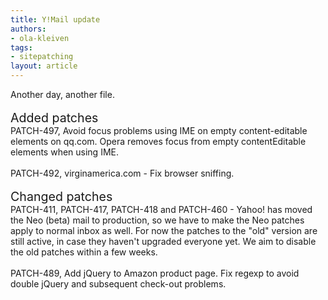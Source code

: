 ```yaml
---
title: Y!Mail update
authors:
- ola-kleiven
tags:
- sitepatching
layout: article
---
```

Another day, another file.<br/><br/><span style="font-size: 140%">Added patches</span><br/>PATCH-497, Avoid focus problems using IME on empty content-editable elements on qq.com. Opera removes focus from empty contentEditable elements when using IME.<br/><br/>PATCH-492, virginamerica.com - Fix browser sniffing.<br/> <br/><span style="font-size: 140%">Changed patches</span><br/>PATCH-411, PATCH-417, PATCH-418 and PATCH-460 - Yahoo! has moved the Neo (beta) mail to production, so we have to make the Neo patches apply to normal inbox as well. For now the patches to the &quot;old&quot; version are still active, in case they haven&#39;t upgraded everyone yet. We aim to disable the old patches within a few weeks.<br/> <br/>PATCH-489, Add jQuery to Amazon product page. Fix regexp to avoid double jQuery and subsequent check-out problems.
